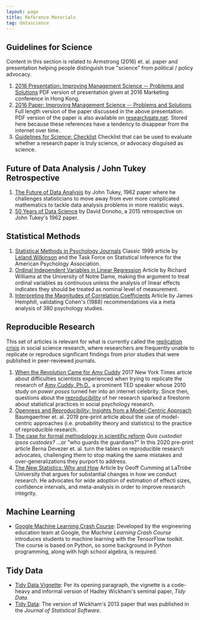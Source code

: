 ```yaml
---
layout: page
title: Reference Materials
tag: datascience
---
```


## Guidelines for Science

Content in this section is related to Armstrong (2016) et. al. paper and presentation helping people distinguish true "science" from political / policy advocacy.

1. [2016 Presentation: Improving Management Science -- Problems and Solutions](http://bit.ly/2pPIv7A) PDF version of presentation given at 2016 Marketing conference in Hong Kong.  
2. [2016 Paper: Improving Management Science -- Problems and Solutions](http://bit.ly/2ofV27c) Full length version of the paper discussed in the above presentation. PDF version of the paper is also available on [researchgate.net](https://www.researchgate.net). Stored here because these references have a tendency to disappear from the internet over time.
3. [Guidelines for Science: Checklist](http://bit.ly/2pQQUuB) Checklist that can be used to evaluate whether a research paper is truly science, or advocacy disguised as science.

## Future of Data Analysis / John Tukey Retrospective

1. [The Future of Data Analysis](http://bit.ly/2uC9atX) by John Tukey, 1962 paper where he challenges statisticians to move away from ever more complicated mathematics to tackle data analysis problems in more realistic ways.
2. [50 Years of Data Science](http://bit.ly/2tKcaQu) by David Donoho, a 2015 retrospective on John Tukey's 1962 paper.


## Statistical Methods

1. [Statistical Methods in Psychology Journals](http://bit.ly/2fciQWx) Classic 1999  article by [Leland Wilkinson](http://bit.ly/2fciQWx) and the Task Force on Statistical Inference for the American Psychology Association.
2. [Ordinal Independent Variables in Linear Regression](http://bit.ly/2fd9f1E) Article by Richard Williams at the University of Notre Dame, making the argument to treat ordinal variables as continuous unless the analysis of linear effects indicates they should be treated as nominal level of measurement.
3. [Interpreting the Magnitudes of Correlation Coefficients](http://bit.ly/2jziZl7) Article by James Hemphill, validating Cohen's (1988) recommendations via a meta analysis of 380 psychology studies.


## Reproducible Research

This set of articles is relevant for what is currently called the [replication crisis](https://bit.ly/3hSt7Th) in social science research, where researchers are frequently unable to replicate or reproduce significant findings from prior studies that were published in peer-reviewed journals.  

1. [When the Revolution Came for Amy Cuddy](https://nyti.ms/2FotQXC) 2017 New York Times article about difficulties scientists experienced when trying to replicate the research of [Amy Cuddy, Ph.D.](https://bit.ly/2YjziI2), a prominent TED speaker whose 2010 study on *power poses* turned her into an internet celebrity. Since then, questions about the [reproducibility](https://bit.ly/3hSt7Th) of her research sparked a firestorm about statistical practices in social psychology research.
2. [Openness and Reproducibility: Insights from a Model-Centric Approach](https://bit.ly/3cV8iDh) Baumgaertner et. al. 2019 pre-print article about the use of model-centric approaches (i.e. probability theory and statistics) to the practice of reproducible research.
3. [The case for formal methodology in scientific reform](https://bit.ly/3aTM6Io) *Quis custodiet ipsos custodes?* ...or "who guards the guardians?" In this 2020 pre-print article Berna Devezer et. al. turn the tables on reproducible research advocates, challenging them to stop making the same mistakes and over-generalizations they purport to address.    
4. [The New Statistics: Why and How](https://bit.ly/3cGYKMh) Article by Geoff Cumming at LaTrobe University that argues for substantial changes in how we conduct research. He advocates for wide adoption of estimation of effecti sizes, confidence intervals, and meta-analysis in order to improve research integrity.

## Machine Learning

* [Google Machine Learning Crash Course](http://bit.ly/2HTHN1B): Developed by the engineering education team at Google, the *Machine Learning Crash Course* introduces students to machine learning with the TensorFlow toolkit. The course is based on Python, so some background in Python programming, along with high school algebra, is required.

## Tidy Data

* [Tidy Data Vignette](https://bit.ly/2AJaZuh): Per its opening paragraph, the vignette is a code-heavy and informal version of Hadley Wickham's seminal paper, *Tidy Data*.
* [Tidy Data](http://bit.ly/2guNg2K): The version of Wickham's 2013 paper that was published in the *Journal of Statistical Software*.
